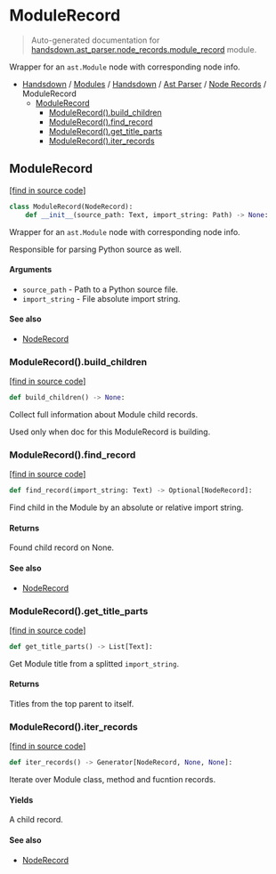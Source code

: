 # ModuleRecord

> Auto-generated documentation for [handsdown.ast_parser.node_records.module_record](https://github.com/vemel/handsdown/blob/master/handsdown/ast_parser/node_records/module_record.py) module.

Wrapper for an `ast.Module` node with corresponding node info.

- [Handsdown](../../../README.md#-handsdown---python-documentation-generator) / [Modules](../../../MODULES.md#modules) / [Handsdown](../../index.md#handsdown) / [Ast Parser](../index.md#ast-parser) / [Node Records](index.md#node-records) / ModuleRecord
    - [ModuleRecord](#modulerecord)
        - [ModuleRecord().build_children](#modulerecordbuild_children)
        - [ModuleRecord().find_record](#modulerecordfind_record)
        - [ModuleRecord().get_title_parts](#modulerecordget_title_parts)
        - [ModuleRecord().iter_records](#modulerecorditer_records)

## ModuleRecord

[[find in source code]](https://github.com/vemel/handsdown/blob/master/handsdown/ast_parser/node_records/module_record.py#L19)

```python
class ModuleRecord(NodeRecord):
    def __init__(source_path: Text, import_string: Path) -> None:
```

Wrapper for an `ast.Module` node with corresponding node info.

Responsible for parsing Python source as well.

#### Arguments

- `source_path` - Path to a Python source file.
- `import_string` - File absolute import string.

#### See also

- [NodeRecord](node_record.md#noderecord)

### ModuleRecord().build_children

[[find in source code]](https://github.com/vemel/handsdown/blob/master/handsdown/ast_parser/node_records/module_record.py#L140)

```python
def build_children() -> None:
```

Collect full information about Module child records.

Used only when doc for this ModuleRecord is building.

### ModuleRecord().find_record

[[find in source code]](https://github.com/vemel/handsdown/blob/master/handsdown/ast_parser/node_records/module_record.py#L66)

```python
def find_record(import_string: Text) -> Optional[NodeRecord]:
```

Find child in the Module by an absolute or relative import string.

#### Returns

Found child record on None.

#### See also

- [NodeRecord](node_record.md#noderecord)

### ModuleRecord().get_title_parts

[[find in source code]](https://github.com/vemel/handsdown/blob/master/handsdown/ast_parser/node_records/module_record.py#L47)

```python
def get_title_parts() -> List[Text]:
```

Get Module title from a splitted `import_string`.

#### Returns

Titles from the top parent to itself.

### ModuleRecord().iter_records

[[find in source code]](https://github.com/vemel/handsdown/blob/master/handsdown/ast_parser/node_records/module_record.py#L89)

```python
def iter_records() -> Generator[NodeRecord, None, None]:
```

Iterate over Module class, method and fucntion records.

#### Yields

A child record.

#### See also

- [NodeRecord](node_record.md#noderecord)
